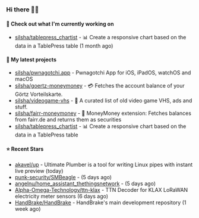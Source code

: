 ### Hi there 🦊👋

#### 👷 Check out what I'm currently working on

- [silsha/tablepress_chartist](https://github.com/silsha/tablepress_chartist) - 📊 Create a responsive chart based on the data in a TablePress table (1 month ago)

#### 🌱 My latest projects

- [silsha/pwnagotchi.app](https://github.com/silsha/pwnagotchi.app) - Pwnagotchi App for iOS, iPadOS, watchOS and macOS
- [silsha/goertz-moneymoney](https://github.com/silsha/goertz-moneymoney) - 💳 Fetches the account balance of your Görtz Vorteilskarte.
- [silsha/videogame-vhs](https://github.com/silsha/videogame-vhs) - 👾 A curated list of old video game VHS, ads and stuff.
- [silsha/fairr-moneymoney](https://github.com/silsha/fairr-moneymoney) - 💸 MoneyMoney extension: Fetches balances from fairr.de and returns them as securities
- [silsha/tablepress_chartist](https://github.com/silsha/tablepress_chartist) - 📊 Create a responsive chart based on the data in a TablePress table

#### ⭐ Recent Stars

- [akavel/up](https://github.com/akavel/up) - Ultimate Plumber is a tool for writing Linux pipes with instant live preview (today)
- [punk-security/SMBeagle](https://github.com/punk-security/SMBeagle) -  (5 days ago)
- [angelnu/home_assistant_thethingsnetwork](https://github.com/angelnu/home_assistant_thethingsnetwork) -  (5 days ago)
- [Alpha-Omega-Technology/ttn-klax](https://github.com/Alpha-Omega-Technology/ttn-klax) - TTN Decoder for KLAX LoRaWAN electricity meter sensors (6 days ago)
- [HandBrake/HandBrake](https://github.com/HandBrake/HandBrake) - HandBrake&#39;s main development repository  (1 week ago)
